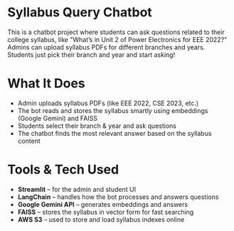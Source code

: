 # Syllabus Query Chatbot

This is a chatbot project where students can ask questions related to their college syllabus, like "What’s in Unit 2 of Power Electronics for EEE 2022?"  
Admins can upload syllabus PDFs for different branches and years. Students just pick their branch and year and start asking!


# What It Does

- Admin uploads syllabus PDFs (like EEE 2022, CSE 2023, etc.)
- The bot reads and stores the syllabus smartly using embeddings (Google Gemini) and FAISS
- Students select their branch & year and ask questions
- The chatbot finds the most relevant answer based on the syllabus content


# Tools & Tech Used

- **Streamlit** – for the admin and student UI
- **LangChain** – handles how the bot processes and answers questions
- **Google Gemini API** – generates embeddings and answers
- **FAISS** – stores the syllabus in vector form for fast searching
- **AWS S3** – used to store and load syllabus indexes online


